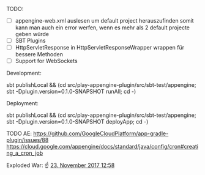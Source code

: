 TODO:

- [ ] appengine-web.xml auslesen um default project herauszufinden
      somit kann man auch ein error werfen, wenn es mehr als 2 default projecte geben würde
- [ ] SBT Plugins
- [ ] HttpServletResponse in HttpServletResponseWrapper wrappen für bessere Methoden
- [ ] Support for WebSockets

Development:

sbt publishLocal && (cd src/play-appengine-plugin/src/sbt-test/appengine; sbt -Dplugin.version=0.1.0-SNAPSHOT runAll; cd -)

Deployment:

sbt publishLocal && (cd src/play-appengine-plugin/src/sbt-test/appengine; sbt -Dplugin.version=0.1.0-SNAPSHOT deployApp; cd -)


TODO AE:
https://github.com/GoogleCloudPlatform/app-gradle-plugin/issues/88
https://cloud.google.com/appengine/docs/standard/java/config/cron#creating_a_cron_job

Exploded War:
:point_up: [23. November 2017 12:58](https://gitter.im/sbt/sbt?at=5a16b7f6982ea2653fb62a7d)
